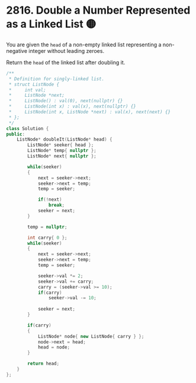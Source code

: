 # 2816. Double a Number Represented as a Linked List 🟡

You are given the `head` of a non-empty linked list representing a non-negative integer without leading zeroes.

Return the `head` of the linked list after doubling it.

```cpp
/**
 * Definition for singly-linked list.
 * struct ListNode {
 *     int val;
 *     ListNode *next;
 *     ListNode() : val(0), next(nullptr) {}
 *     ListNode(int x) : val(x), next(nullptr) {}
 *     ListNode(int x, ListNode *next) : val(x), next(next) {}
 * };
 */
class Solution {
public:
    ListNode* doubleIt(ListNode* head) {
        ListNode* seeker{ head };
        ListNode* temp{ nullptr };
        ListNode* next{ nullptr };

        while(seeker)
        {
            next = seeker->next;
            seeker->next = temp;
            temp = seeker;

            if(!next)
                break;
            seeker = next;
        }

        temp = nullptr;

        int carry{ 0 };
        while(seeker)
        {
            next = seeker->next;
            seeker->next = temp;
            temp = seeker;

            seeker->val *= 2;
            seeker->val += carry;
            carry = (seeker->val >= 10);
            if(carry)
                seeker->val -= 10;
            
            seeker = next;
        }

        if(carry)
        {
            ListNode* node{ new ListNode{ carry } };
            node->next = head;
            head = node;
        }

        return head;
    }
};
```